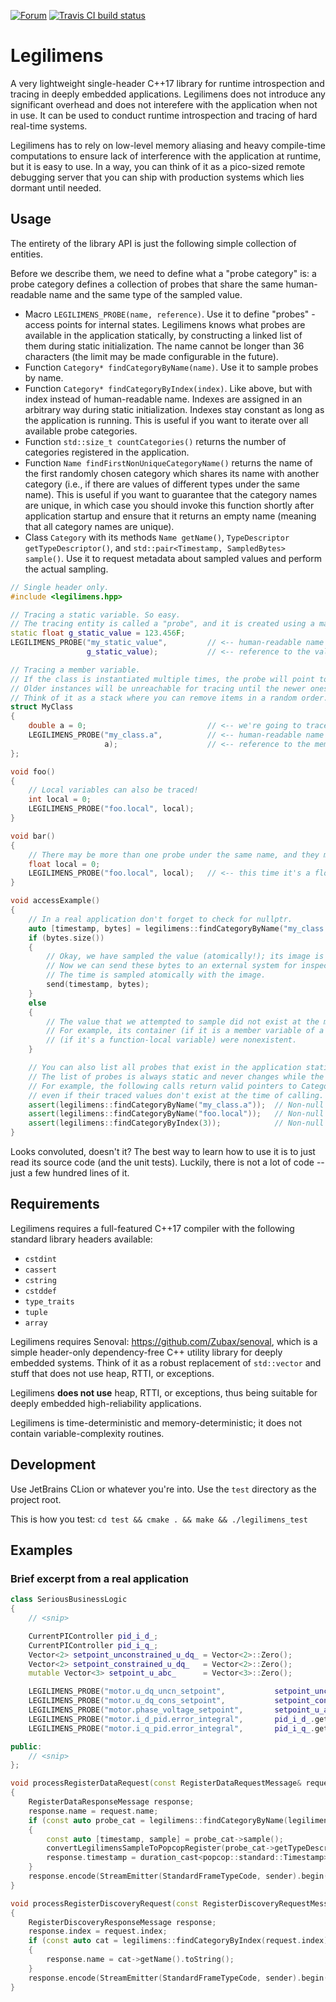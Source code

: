 [![Forum](https://img.shields.io/discourse/https/forum.zubax.com/users.svg)](https://forum.zubax.com)
[![Travis CI build status](https://travis-ci.org/Zubax/legilimens.svg?branch=master)](https://travis-ci.org/Zubax/legilimens)

# Legilimens

A very lightweight single-header C++17 library for runtime introspection and tracing in deeply embedded applications.
Legilimens does not introduce any significant overhead and does not interefere with the application when not in use.
It can be used to conduct runtime introspection and tracing of hard real-time systems.

Legilimens has to rely on low-level memory aliasing and heavy compile-time computations to ensure lack
of interference with the application at runtime, but it is easy to use.
In a way, you can think of it as a pico-sized remote debugging server that you can ship with production systems
which lies dormant until needed.

## Usage

The entirety of the library API is just the following simple collection of entities.

Before we describe them, we need to define what a "probe category" is:
a probe category defines a collection of probes that share the same human-readable name
and the same type of the sampled value.

- Macro `LEGILIMENS_PROBE(name, reference)`. Use it to define "probes" - access points for internal states.
Legilimens knows what probes are available in the application statically, by constructing a linked list of them
during static initialization.
The name cannot be longer than 36 characters (the limit may be made configurable in the future).
- Function `Category* findCategoryByName(name)`. Use it to sample probes by name.
- Function `Category* findCategoryByIndex(index)`. Like above, but with index instead of human-readable name.
Indexes are assigned in an arbitrary way during static initialization.
Indexes stay constant as long as the application is running.
This is useful if you want to iterate over all available probe categories.
- Function `std::size_t countCategories()` returns the number of categories registered in the application.
- Function `Name findFirstNonUniqueCategoryName()` returns the name of the first randomly chosen category
which shares its name with another category (i.e., if there are values of different types under the same name).
This is useful if you want to guarantee that the category names are unique,
in which case you should invoke this function shortly after application startup and ensure that it returns an
empty name (meaning that all category names are unique).
- Class `Category` with its methods `Name getName()`, `TypeDescriptor getTypeDescriptor()`, and
`std::pair<Timestamp, SampledBytes> sample()`.
Use it to request metadata about sampled values and perform the actual sampling.

```c++
// Single header only.
#include <legilimens.hpp>

// Tracing a static variable. So easy.
// The tracing entity is called a "probe", and it is created using a macro as shown below.
static float g_static_value = 123.456F;
LEGILIMENS_PROBE("my_static_value",         // <-- human-readable name for this value
                 g_static_value);           // <-- reference to the value

// Tracing a member variable.
// If the class is instantiated multiple times, the probe will point to the least recently instantiated instance.
// Older instances will be unreachable for tracing until the newer ones are removed.
// Think of it as a stack where you can remove items in a random order.
struct MyClass
{
    double a = 0;                           // <-- we're going to trace this
    LEGILIMENS_PROBE("my_class.a",          // <-- human-readable name
                     a);                    // <-- reference to the member variable defined above
};

void foo()
{
    // Local variables can also be traced!
    int local = 0;
    LEGILIMENS_PROBE("foo.local", local);
}

void bar()
{
    // There may be more than one probe under the same name, and they may refer to differently-typed values.
    float local = 0;
    LEGILIMENS_PROBE("foo.local", local);   // <-- this time it's a float
}

void accessExample()
{
    // In a real application don't forget to check for nullptr.
    auto [timestamp, bytes] = legilimens::findCategoryByName("my_class.a")->sample();
    if (bytes.size())
    {
        // Okay, we have sampled the value (atomically!); its image is stored in 'bytes'.
        // Now we can send these bytes to an external system for inspection, logging, plotting, or whatever.
        // The time is sampled atomically with the image.
        send(timestamp, bytes);
    }
    else
    {
        // The value that we attempted to sample did not exist at the moment.
        // For example, its container (if it is a member variable of a class) or its context
        // (if it's a function-local variable) were nonexistent.
    }

    // You can also list all probes that exist in the application statically.
    // The list of probes is always static and never changes while the application is running.
    // For example, the following calls return valid pointers to Category instances,
    // even if their traced values don't exist at the time of calling.
    assert(legilimens::findCategoryByName("my_class.a"));  // Non-null even if there are no instances of MyClass
    assert(legilimens::findCategoryByName("foo.local"));   // Non-null even if foo() is never invoked
    assert(legilimens::findCategoryByIndex(3));            // Non-null because there are >3 probe categories
}
```

Looks convoluted, doesn't it?
The best way to learn how to use it is to just read its source code (and the unit tests).
Luckily, there is not a lot of code -- just a few hundred lines of it.

## Requirements

Legilimens requires a full-featured C++17 compiler with the following standard library headers available:

- `cstdint`
- `cassert`
- `cstring`
- `cstddef`
- `type_traits`
- `tuple`
- `array`

Legilimens requires Senoval: <https://github.com/Zubax/senoval>, which is a simple header-only dependency-free
C++ utility library for deeply embedded systems. Think of it as a robust replacement of `std::vector`
and stuff that does not use heap, RTTI, or exceptions.

Legilimens **does not use** heap, RTTI, or exceptions, thus being suitable for deeply embedded
high-reliability applications.

Legilimens is time-deterministic and memory-deterministic;
it does not contain variable-complexity routines.

## Development

Use JetBrains CLion or whatever you're into. Use the `test` directory as the project root.

This is how you test: `cd test && cmake . && make && ./legilimens_test`

## Examples

### Brief excerpt from a real application

```c++
class SeriousBusinessLogic
{
    // <snip>

    CurrentPIController pid_i_d_;
    CurrentPIController pid_i_q_;
    Vector<2> setpoint_unconstrained_u_dq_ = Vector<2>::Zero();
    Vector<2> setpoint_constrained_u_dq_   = Vector<2>::Zero();
    mutable Vector<3> setpoint_u_abc_      = Vector<3>::Zero();

    LEGILIMENS_PROBE("motor.u_dq_uncn_setpoint",           setpoint_unconstrained_u_dq_);
    LEGILIMENS_PROBE("motor.u_dq_cons_setpoint",           setpoint_constrained_u_dq_);
    LEGILIMENS_PROBE("motor.phase_voltage_setpoint",       setpoint_u_abc_);
    LEGILIMENS_PROBE("motor.i_d_pid.error_integral",       pid_i_d_.getIntegral());
    LEGILIMENS_PROBE("motor.i_q_pid.error_integral",       pid_i_q_.getIntegral());

public:
    // <snip>
};
```

```c++
void processRegisterDataRequest(const RegisterDataRequestMessage& request, ResponseSender sender)
{
    RegisterDataResponseMessage response;
    response.name = request.name;
    if (const auto probe_cat = legilimens::findCategoryByName(legilimens::Name(name)))
    {
        const auto [timestamp, sample] = probe_cat->sample();
        convertLegilimensSampleToPopcopRegister(probe_cat->getTypeDescriptor(), sample, response.value);
        response.timestamp = duration_cast<popcop::standard::Timestamp>(timestamp.time_since_epoch());
    }
    response.encode(StreamEmitter(StandardFrameTypeCode, sender).begin());
}

void processRegisterDiscoveryRequest(const RegisterDiscoveryRequestMessage& request, ResponseSender sender)
{
    RegisterDiscoveryResponseMessage response;
    response.index = request.index;
    if (const auto cat = legilimens::findCategoryByIndex(request.index))
    {
        response.name = cat->getName().toString();
    }
    response.encode(StreamEmitter(StandardFrameTypeCode, sender).begin());
}
```

